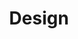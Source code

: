 ---
title: "Design"
description: "Minimalist templates for research papers, presentations, figures, and websites. Built with LaTeX, MATLAB, and Hugo. For students, faculty, and other scientists."
---